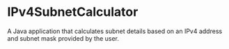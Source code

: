 # IPv4SubnetCalculator
A Java application that calculates subnet details based on an IPv4 address and subnet mask provided by the user. 
